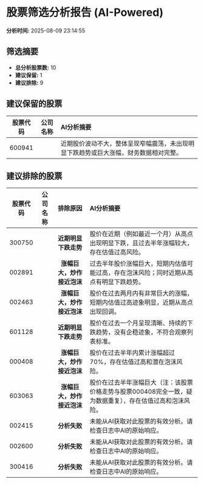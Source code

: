 # 股票筛选分析报告 (AI-Powered)

**分析时间:** 2025-08-09 23:14:55

## 筛选摘要

- **总分析股票数:** 10
- **建议保留:** 1
- **建议排除:** 9

## 建议保留的股票

| 股票代码 | 公司名称 | AI分析摘要 |
|:---:|:---:|:---|
| 600941 |  | 近期股价波动不大，整体呈现窄幅震荡，未出现明显下跌趋势或巨大涨幅，财务数据相对完整。 |

## 建议排除的股票

| 股票代码 | 公司名称 | 排除原因 | AI分析摘要 |
|:---:|:---:|:---:|:---|
| 300750 |  | **近期明显下跌走势** | 股价在近期（例如最近一个月）从高点出现明显下跌，且过去半年涨幅较大，存在估值过高风险。 |
| 002891 |  | **涨幅巨大，炒作接近泡沫** | 过去半年股价涨幅巨大，短期内估值可能过高，存在泡沫风险；同时近期从高点有明显下跌趋势。 |
| 002463 |  | **涨幅巨大，炒作接近泡沫** | 股价在过去两月内有非常巨大的涨幅，短期内估值过高迹象明显，近期从高点出现回调。 |
| 601128 |  | **近期明显下跌走势** | 股价在过去一个月呈现清晰、持续的下跌趋势，没有企稳迹象，不符合观察列表标准。 |
| 000408 |  | **涨幅巨大，炒作接近泡沫** | 股价在过去半年内累计涨幅超过70%，存在估值过高和潜在泡沫风险。 |
| 603063 |  | **涨幅巨大，炒作接近泡沫** | 股价在过去半年涨幅巨大（注：该股票价格走势与股票000408完全一致，疑为数据重复），存在估值过高和泡沫风险。 |
| 002415 |  | **分析失败** | 未能从AI获取对此股票的有效分析。请检查日志中AI的原始响应。 |
| 002600 |  | **分析失败** | 未能从AI获取对此股票的有效分析。请检查日志中AI的原始响应。 |
| 300416 |  | **分析失败** | 未能从AI获取对此股票的有效分析。请检查日志中AI的原始响应。 |
